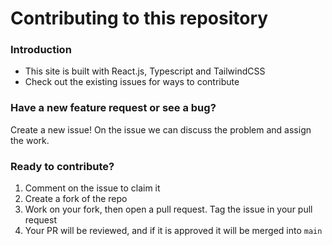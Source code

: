 # Contributing to this repository

### Introduction

- This site is built with React.js, Typescript and TailwindCSS
- Check out the existing issues for ways to contribute

### Have a new feature request or see a bug?

Create a new issue! On the issue we can discuss the problem and assign the work.

### Ready to contribute?

1. Comment on the issue to claim it
2. Create a fork of the repo
3. Work on your fork, then open a pull request. Tag the issue in your pull request
4. Your PR will be reviewed, and if it is approved it will be merged into `main`
